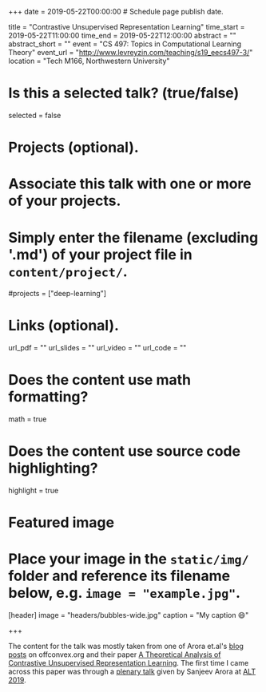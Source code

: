+++
date = 2019-05-22T00:00:00  # Schedule page publish date.

title = "Contrastive Unsupervised Representation Learning"
time_start = 2019-05-22T11:00:00
time_end = 2019-05-22T12:00:00
abstract = ""
abstract_short = ""
event = "CS 497: Topics in Computational Learning Theory"
event_url = "http://www.levreyzin.com/teaching/s19_eecs497-3/"
location = "Tech M166, Northwestern University"

# Is this a selected talk? (true/false)
selected = false

# Projects (optional).
#   Associate this talk with one or more of your projects.
#   Simply enter the filename (excluding '.md') of your project file in `content/project/`.
#projects = ["deep-learning"]

# Links (optional).
url_pdf = ""
url_slides = ""
url_video = ""
url_code = ""

# Does the content use math formatting?
math = true

# Does the content use source code highlighting?
highlight = true

# Featured image
# Place your image in the `static/img/` folder and reference its filename below, e.g. `image = "example.jpg"`.
[header]
image = "headers/bubbles-wide.jpg"
caption = "My caption :smile:"

+++

The content for the talk was mostly taken from one of Arora et.al's [blog posts](http://www.offconvex.org/2019/03/19/CURL/) on offconvex.org and their paper [A Theoretical Analysis of Contrastive Unsupervised Representation Learning](https://arxiv.org/abs/1902.09229). The first time I came across this paper was through a [plenary talk](http://alt2019.algorithmiclearningtheory.org/speaker/sanjeev-arora/) given by Sanjeev Arora at [ALT 2019](http://alt2019.algorithmiclearningtheory.org).
